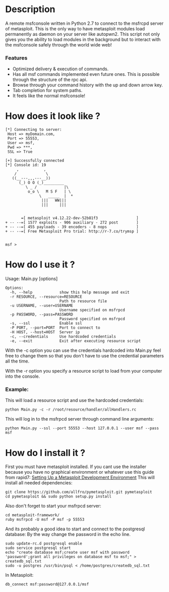 # Description
A remote msfconsole written in Python 2.7 to connect to the msfrcpd server of metasploit.
This is the only way to have metasploit modules load permanently as daemon on your server like autopwn2.
This script not only gives you the ability to load modules in the background but to interact with the msfconsole safely through the world wide web!

### Features
- Optimized delivery & execution of commands.
- Has all msf commands implemented even future ones. This is possible through the structure of the rpc api.
- Browse through your command history with the up and down arrow key.
- Tab completion for system paths. 
- It feels like the normal msfconsole!


# How does it look like ?
```
[*] Connecting to server:
 Host => myDomain.com,
 Port => 55553,
 User => msf,
 Pwd => ***,
 SSL => True

[+] Successfully connected
[*] Console id: 19
     ,           ,
    /             \
   ((__---,,,---__))
      (_) O O (_)_________
         \ _ /            |\
          o_o \   M S F   | \
               \   _____  |  *
                |||   WW|||
                |||     |||


       =[ metasploit v4.12.22-dev-52b81f3                 ]
+ -- --=[ 1577 exploits - 906 auxiliary - 272 post        ]
+ -- --=[ 455 payloads - 39 encoders - 8 nops             ]
+ -- --=[ Free Metasploit Pro trial: http://r-7.co/trymsp ]


msf > 
```

# How do I use it ?
Usage: Main.py [options]
```
Options:
  -h, --help            show this help message and exit
  -r RESOURCE, --resource=RESOURCE
                        Path to resource file
  -u USERNAME, --user=USERNAME
                        Username specified on msfrpcd
  -p PASSWORD, --pass=PASSWORD
                        Password specified on msfrpcd
  -s, --ssl             Enable ssl
  -P PORT, --port=PORT  Port to connect to
  -H HOST, --host=HOST  Server ip
  -c, --credentials     Use hardcoded credentials
  -e, --exit            Exit after executing resource script
```
With the -c option you can use the credentials hardcoded into Main.py feel free to change them so that you don't have to use the credential parameters all the time.

With the -r option you specify a resource script to load from your computer into the console.



### Example:
This will load a resource script and use the hardcoded credentials:
```
python Main.py -c -r /root/resource/handler/allHandlers.rc
```
This will log in to the msfrpcd server through command line arguments:
```
python Main.py --ssl --port 55553 --host 127.0.0.1 --user msf --pass msf
```


# How do I install it ?
First you must have metasploit installed. If you cant use the installer because you have no graphical environment or whatever use this guide from rapid7: [Setting Up a Metasploit Development Environment](https://github.com/rapid7/metasploit-framework/wiki/Setting-Up-a-Metasploit-Development-Environment)
This will install all needed dependencies:
```
git clone https://github.com/allfro/pymetasploit.git pymetasploit
cd pymetasploit && sudo python setup.py install
```

Also don't forget to start your msfrpcd server:
```
cd metasploit-framework/
ruby msfrpcd -U msf -P msf -p 55553
```

And its probably a good idea to start and connect to the postgresql database:
By the way change the password in the echo line.
```
sudo update-rc.d postgresql enable
sudo service postgresql start
echo "create database msf;create user msf with password 'password';grant all privileges on database msf to msf;" > createdb_sql.txt
sudo -u postgres /usr/bin/psql < /home/postgres/createdb_sql.txt
```
In Metasploit: 
```
db_connect msf:password@127.0.0.1/msf
```



